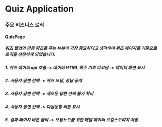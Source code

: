 # Quiz Application

### 주요 비즈니스 로직

#### QuizPage
##### 퀴즈 웹앱인 만큼 퀴즈를 푸는 부분이 가장 중요하다고 생각하여 퀴즈 페이지를 기준으로 로직을 선정하게 되었습니다.

##### 1. 퀴즈 데이터 api 호출 -> 데이터 HTML 특수 기호 디코딩 -> 데이터 화면 표시

##### 2. 사용자 답변 선택 -> 퀴즈 오답, 정답 공개

##### 3. 사용자 답변 선택 -> 새로운 답변 선택 불가 처리

##### 4. 사용자 답변 선택 -> 다음문항 버튼 표시

##### 5. 결과 페이지 버튼 클릭 -> 오답노트를 위한 배열 데이터 로컬스토리지 저장
